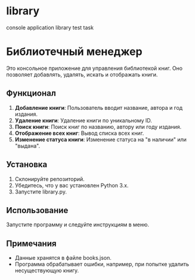 # library
 console application library test task

# Библиотечный менеджер

Это консольное приложение для управления библиотекой книг. Оно позволяет добавлять, удалять, искать и отображать книги.

## Функционал

1. **Добавление книги**: Пользователь вводит название, автора и год издания.
2. **Удаление книги**: Удаление книги по уникальному ID.
3. **Поиск книги**: Поиск книг по названию, автору или году издания.
4. **Отображение всех книг**: Вывод списка всех книг.
5. **Изменение статуса книги**: Изменение статуса на "в наличии" или "выдана".

## Установка

1. Склонируйте репозиторий.
2. Убедитесь, что у вас установлен Python 3.x.
3. Запустите library.py.

## Использование

Запустите программу и следуйте инструкциям в меню.

## Примечания

- Данные хранятся в файле books.json.
- Программа обрабатывает ошибки, например, при попытке удалить несуществующую книгу.